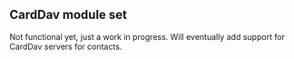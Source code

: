 ## CardDav module set

Not functional yet, just a work in progress. Will eventually add support for
CardDav servers for contacts.
